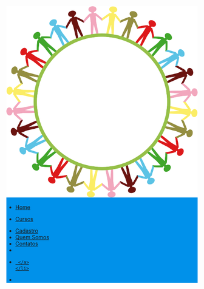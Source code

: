 <!DOCTYPE html>
 <html>
 <head>
 </head>
 <body>
 <nav class='navbar navbar-expand-lg navbar-dark' id='cab' style='background-color:#0091ea;'>
<link rel='stylesheet' href='/Views/Header.css'>
   <a class='navbar-brand' href='../Index.php'>
     <img src='Imagens/Logo.png' id='logo' alt='logo'>
   </a>

   <div class='navbar-collapse' id='items'>
     <ul class='navbar-nav'>
   	<li class='nav-item'>
    <a class='nav-link' href='../Index.php' id='home'>
   	Home
   </a>
   </li>
   <li class='nav-item dropdown'>
     <a class='nav-link' href='Cursos.php'>

   Cursos
 </a>
 </li>


  <li class='nav-item'>
   <a class='nav-link' href='Cadastro.php'>
   	Cadastro
   </a>
 </li>
 <li class='nav-item'>
     <a class='nav-link' href='Somos.php'>
   	Quem Somos
   </a>
 </li>
 <li class='nav-item '>
   <a class='nav-link  ' href='Contatos.php'>
   	Contatos
   </a>
 </li>

 <li class='nav-item'>
   <a class='nav-link' href='Alunos.php'>

   

   </a>
 </li>



 </ul>




   </div>


   <div id='items'>

  <ul class='navbar-nav navbar-right'>
 	<li class='nav-link mt-3' >
     <a class= 'nav-link' href='Login.php'>

     </a>
 	</li>
  

 <li class='nav-item mt-4'>
   <a class='nav-link' >


   </a>
 </li>
 </ul>
 </div>
 </nav>

